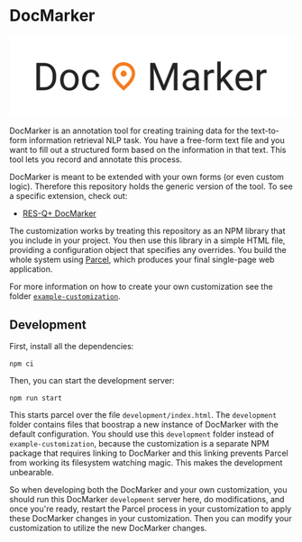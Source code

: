DocMarker
=========

<img src="src/logo.svg" alt="DocMarker" width="512" />

DocMarker is an annotation tool for creating training data for the text-to-form information retrieval NLP task. You have a free-form text file and you want to fill out a structured form based on the information in that text. This tool lets you record and annotate this process.

DocMarker is meant to be extended with your own forms (or even custom logic). Therefore this repository holds the generic version of the tool. To see a specific extension, check out:

- [RES-Q+ DocMarker](https://github.com/Jirka-Mayer/resq-doc-marker)

The customization works by treating this repository as an NPM library that you include in your project. You then use this library in a simple HTML file, providing a configuration object that specifies any overrides. You build the whole system using [Parcel](https://parceljs.org/), which produces your final single-page web application.

For more information on how to create your own customization see the folder [`example-customization`](example-customization).


## Development

First, install all the dependencies:

```
npm ci
```

Then, you can start the development server:

```
npm run start
```

This starts parcel over the file `development/index.html`. The `development` folder contains files that boostrap a new instance of DocMarker with the default configuration. You should use this `development` folder instead of `example-customization`, because the customization is a separate NPM package that requires linking to DocMarker and this linking prevents Parcel from working its filesystem watching magic. This makes the development unbearable.

So when developing both the DocMarker and your own customization, you should run this DocMarker `development` server here, do modifications, and once you're ready, restart the Parcel process in your customization to apply these DocMarker changes in your customization. Then you can modify your customization to utilize the new DocMarker changes. 
